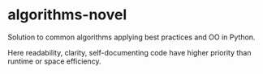 # algorithms-novel

Solution to common algorithms applying best practices and OO in Python.

Here readability, clarity, self-documenting code have higher priority than runtime or space efficiency.
